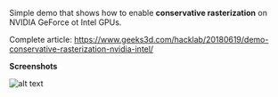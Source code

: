 
Simple demo that shows how to enable <b>conservative rasterization</b> on NVIDIA GeForce ot Intel GPUs.

Complete article:
https://www.geeks3d.com/hacklab/20180619/demo-conservative-rasterization-nvidia-intel/


<b>Screenshots</b>

![alt text](https://github.com/jegx/geexlab/blob/master/demos/conservative-rasterization/screenshots/geexlab-conservative-rasterization-04.png)

